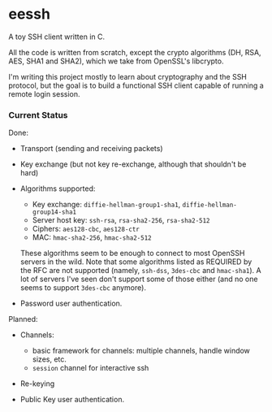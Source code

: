 # eessh

A toy SSH client written in C.

All the code is written from scratch, except the crypto algorithms (DH, RSA, AES, SHA1 and SHA2), which we take from OpenSSL's libcrypto.

I'm writing this project mostly to learn about cryptography and the SSH protocol, but the goal is to build a functional SSH client capable of running a remote login session.


### Current Status

Done:

- Transport (sending and receiving packets)
- Key exchange (but not key re-exchange, although that shouldn't be hard)
- Algorithms supported:
  - Key exchange: `diffie-hellman-group1-sha1`, `diffie-hellman-group14-sha1`
  - Server host key: `ssh-rsa`, `rsa-sha2-256`, `rsa-sha2-512`
  - Ciphers: `aes128-cbc`, `aes128-ctr`
  - MAC: `hmac-sha2-256`, `hmac-sha2-512`

  These algorithms seem to be enough to connect to most OpenSSH servers
  in the wild. Note that some algorithms listed as REQUIRED by the RFC
  are not supported (namely, `ssh-dss`, `3des-cbc` and `hmac-sha1`). A
  lot of servers I've seen don't support some of those either (and no one
  seems to support `3des-cbc` anymore).

- Password user authentication.

Planned:

- Channels:
  - basic framework for channels: multiple channels, handle window sizes, etc.
  - `session` channel for interactive ssh

- Re-keying

- Public Key user authentication.
